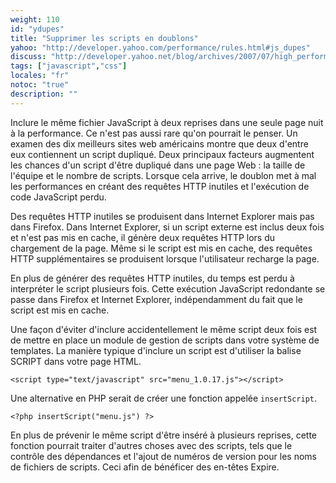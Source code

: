 ```yaml
---
weight: 110
id: "ydupes"
title: "Supprimer les scripts en doublons"
yahoo: "http://developer.yahoo.com/performance/rules.html#js_dupes"
discuss: "http://developer.yahoo.net/blog/archives/2007/07/high_performanc_10.html"
tags: ["javascript","css"]
locales: "fr"
notoc: "true"
description: ""
---
```


Inclure le même fichier JavaScript à deux reprises dans une seule page nuit à la performance. Ce n'est pas aussi rare qu'on pourrait le penser. Un examen des dix meilleurs sites web américains montre que deux d'entre eux contiennent un script dupliqué. Deux principaux facteurs augmentent les chances d'un script d'être dupliqué dans une page Web : la taille de l'équipe et le nombre de scripts. Lorsque cela arrive, le doublon met à mal les performances en créant des requêtes HTTP inutiles et l'exécution de code JavaScript perdu.

Des requêtes HTTP inutiles se produisent dans Internet Explorer mais pas dans Firefox. Dans Internet Explorer, si un script externe est inclus deux fois et n'est pas mis en cache, il génère deux requêtes HTTP lors du chargement de la page. Même si le script est mis en cache, des requêtes HTTP supplémentaires se produisent lorsque l'utilisateur recharge la page.

En plus de générer des requêtes HTTP inutiles, du temps est perdu à interpréter le script plusieurs fois. Cette exécution JavaScript redondante se passe dans Firefox et Internet Explorer, indépendamment du fait que le script est mis en cache.

Une façon d'éviter d'inclure accidentellement le même script deux fois est de mettre en place un module de gestion de scripts dans votre système de templates. La manière typique d'inclure un script est d'utiliser la balise SCRIPT dans votre page HTML.

	<script type="text/javascript" src="menu_1.0.17.js"></script>

Une alternative en PHP serait de créer une fonction appelée `insertScript`.

	<?php insertScript("menu.js") ?>

En plus de prévenir le même script d'être inséré à plusieurs reprises, cette fonction pourrait traiter d'autres choses avec des scripts, tels que le contrôle des dépendances et l'ajout de numéros de version pour les noms de fichiers de scripts. Ceci afin de bénéficer des en-têtes Expire.

